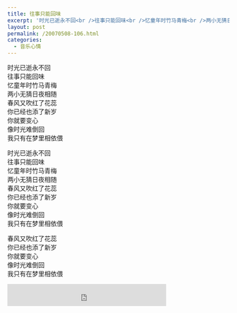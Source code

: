 ```yaml
---
title: 往事只能回味
excerpt: '时光已逝永不回<br />往事只能回味<br />忆童年时竹马青梅<br />两小无猜日夜相随<br />春风又吹红了花蕊<br />你已经也添了新岁<br />你就要变心<br />像时光难倒回<br />我只有在梦里相依偎<br /><br /><br />时光已逝永不回<br />往事只能回味<br />忆童年时竹马青梅<br />两小无猜日夜相随<br />春风又吹红了花蕊<br />你已经也添了新岁<br />你就要变心<br />像时光难倒回<br />我只有在梦里相依偎<br /><br />春风又吹红了花蕊<br />你已经也添了新岁<br />你就要变心<br />像时光难倒回<br />我只有在梦里相依偎<br />'
layout: post
permalink: /20070508-106.html
categories:
  - 音乐心情
---
```

时光已逝永不回  
往事只能回味  
忆童年时竹马青梅  
两小无猜日夜相随  
春风又吹红了花蕊  
你已经也添了新岁  
你就要变心  
像时光难倒回  
我只有在梦里相依偎

时光已逝永不回  
往事只能回味  
忆童年时竹马青梅  
两小无猜日夜相随  
春风又吹红了花蕊  
你已经也添了新岁  
你就要变心  
像时光难倒回  
我只有在梦里相依偎

春风又吹红了花蕊  
你已经也添了新岁  
你就要变心  
像时光难倒回  
我只有在梦里相依偎

<embed src="http://blog.eaxi.com/music/wangshizhinenghuiwei.mp3" width="360" height="50">
</embed>